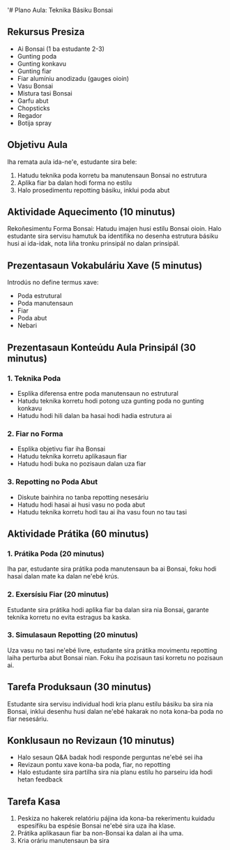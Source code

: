 '# Plano Aula: Teknika Básiku Bonsai

## Rekursus Presiza
- Ai Bonsai (1 ba estudante 2-3)
- Gunting poda
- Gunting konkavu
- Gunting fiar
- Fiar alumíniu anodizadu (gauges oioin)
- Vasu Bonsai
- Mistura tasi Bonsai
- Garfu abut
- Chopsticks
- Regador
- Botija spray

## Objetivu Aula
Iha remata aula ida-ne'e, estudante sira bele:
1. Hatudu teknika poda korretu ba manutensaun Bonsai no estrutura
2. Aplika fiar ba dalan hodi forma no estilu
3. Halo prosedimentu repotting básiku, inklui poda abut

## Aktividade Aquecimento (10 minutus)
Rekoñesimentu Forma Bonsai: Hatudu imajen husi estilu Bonsai oioin. Halo estudante sira servisu hamutuk ba identifika no desenha estrutura básiku husi ai ida-idak, nota liña tronku prinsipál no dalan prinsipál.

## Prezentasaun Vokabuláriu Xave (5 minutus)
Introdús no define termus xave:
- Poda estrutural
- Poda manutensaun
- Fiar
- Poda abut
- Nebari

## Prezentasaun Konteúdu Aula Prinsipál (30 minutus)

### 1. Teknika Poda
- Esplika diferensa entre poda manutensaun no estrutural
- Hatudu teknika korretu hodi potong uza gunting poda no gunting konkavu
- Hatudu hodi hili dalan ba hasai hodi hadia estrutura ai

### 2. Fiar no Forma
- Esplika objetivu fiar iha Bonsai
- Hatudu teknika korretu aplikasaun fiar
- Hatudu hodi buka no pozisaun dalan uza fiar

### 3. Repotting no Poda Abut
- Diskute bainhira no tanba repotting nesesáriu
- Hatudu hodi hasai ai husi vasu no poda abut
- Hatudu teknika korretu hodi tau ai iha vasu foun no tau tasi

## Aktividade Prátika (60 minutus)

### 1. Prátika Poda (20 minutus)
Iha par, estudante sira prátika poda manutensaun ba ai Bonsai, foku hodi hasai dalan mate ka dalan ne'ebé krús.

### 2. Exersísiu Fiar (20 minutus)
Estudante sira prátika hodi aplika fiar ba dalan sira nia Bonsai, garante teknika korretu no evita estragus ba kaska.

### 3. Simulasaun Repotting (20 minutus)
Uza vasu no tasi ne'ebé livre, estudante sira prátika movimentu repotting laiha perturba abut Bonsai nian. Foku iha pozisaun tasi korretu no pozisaun ai.

## Tarefa Produksaun (30 minutus)
Estudante sira servisu individual hodi kria planu estilu básiku ba sira nia Bonsai, inklui desenhu husi dalan ne'ebé hakarak no nota kona-ba poda no fiar nesesáriu.

## Konklusaun no Revizaun (10 minutus)
- Halo sesaun Q&A badak hodi responde perguntas ne'ebé sei iha
- Revizaun pontu xave kona-ba poda, fiar, no repotting
- Halo estudante sira partilha sira nia planu estilu ho parseiru ida hodi hetan feedback

## Tarefa Kasa
1. Peskiza no hakerek relatóriu pájina ida kona-ba rekerimentu kuidadu espesífiku ba espésie Bonsai ne'ebé sira uza iha klase.
2. Prátika aplikasaun fiar ba non-Bonsai ka dalan ai iha uma.
3. Kria oráriu manutensaun ba sira